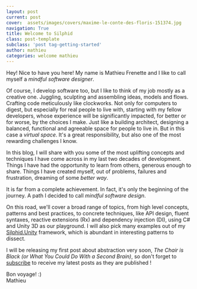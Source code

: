```yaml
---
layout: post
current: post
cover:  assets/images/covers/maxime-le-conte-des-floris-151374.jpg
navigation: True
title: Welcome to Silphid
class: post-template
subclass: 'post tag-getting-started'
author: mathieu
categories: welcome mathieu
---
```


Hey! Nice to have you here! My name is Mathieu Frenette and I like to call myself a *mindful software designer*.

Of course, I develop software too, but I like to think of my job mostly as a creative one. Juggling, sculpting and assembling ideas, models and flows. Crafting code meticulously like clockworks.  Not only for computers to digest, but especially for real people to live with, starting with my fellow developers, whose experience will be significantly impacted, for better or for worse, by the choices I make. Just like a building architect, designing a balanced, functional and agreeable space for people to live in. But in this case a *virtual space*. It's a great responsibility, but also one of the most rewarding challenges I know.

In this blog, I will share with you some of the most uplifting concepts and techniques I have come across in my last two decades of development. Things I have had the opportunity to learn from others, generous enough to share. Things I have created myself, out of problems, failures and frustration, dreaming of some *better way*.

It is far from a complete achievement. In fact, it's only the beginning of the journey. A path I decided to call *mindful software design*.

On this road, we'll cover a broad range of topics, from high level concepts, patterns and best practices, to concrete techniques, like API design, fluent syntaxes, reactive extensions (Rx) and dependency injection (DI), using C# and Unity 3D as our playground. I will also pick many examples out of my [Silphid.Unity](/silphid.unity) framework, which is abundant in interesting patterns to dissect.

I will be releasing my first post about abstraction very soon, *The Chair is Black (or What You Could Do With a Second Brain)*, so don't forget to [subscribe](#subscribe) to receive my latest posts as they are published !

Bon voyage! :)  
Mathieu